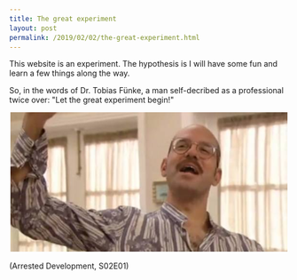 ```yaml
---
title: The great experiment
layout: post
permalink: /2019/02/02/the-great-experiment.html
---
```


This website is an experiment.
The hypothesis is I will have some fun and learn a few things along the way.

So, in the words of Dr. Tobias Fünke, a man self-decribed as a professional twice over: "Let the great experiment begin!"

<center>
   <img src="/uploads/ad-s02e01-tobias.jpg" title="&quot;Let the great experiment begin!&quot;" width="500"/>
</center>

(Arrested Development, S02E01)
